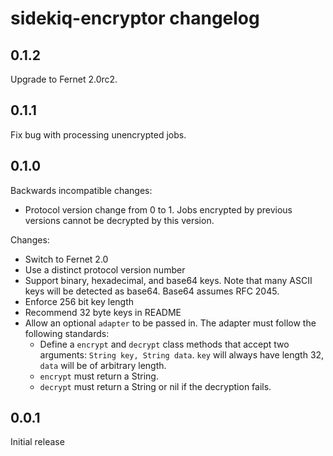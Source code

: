 # sidekiq-encryptor changelog

## 0.1.2

Upgrade to Fernet 2.0rc2.

## 0.1.1

Fix bug with processing unencrypted jobs.

## 0.1.0

Backwards incompatible changes:

* Protocol version change from 0 to 1. Jobs encrypted by previous
  versions cannot be decrypted by this version.

Changes:

* Switch to Fernet 2.0
* Use a distinct protocol version number
* Support binary, hexadecimal, and base64 keys. Note that many ASCII
  keys will be detected as base64. Base64 assumes RFC 2045.
* Enforce 256 bit key length
* Recommend 32 byte keys in README
* Allow an optional `adapter` to be passed in. The adapter must follow
  the following standards:
  * Define a `encrypt` and `decrypt` class methods that accept two
    arguments: `String key, String data`. `key` will always have length
    32, `data` will be of arbitrary length.
  * `encrypt` must return a String.
  * `decrypt` must return a String or nil if the decryption fails.

## 0.0.1

Initial release
